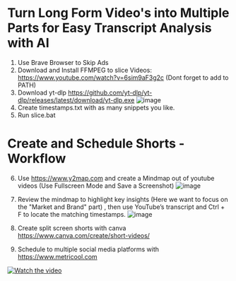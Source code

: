 # Turn Long Form Video's into Multiple Parts for Easy Transcript Analysis with AI

1. Use Brave Browser to Skip Ads
2. Download and Install FFMPEG to slice Videos: https://www.youtube.com/watch?v=6sim9aF3g2c (Dont forget to add to PATH)
3. Download yt-dlp https://github.com/yt-dlp/yt-dlp/releases/latest/download/yt-dlp.exe
   ![image](https://github.com/user-attachments/assets/22dd2124-d3c3-47ca-9f3e-0c79aa96b85a)
4. Create timestamps.txt with as many snippets you like.
5. Run slice.bat

# Create and Schedule Shorts - Workflow
6. Use https://www.y2map.com and create a Mindmap out of youtube videos (Use Fullscreen Mode and Save a Screenshot)
   ![image](https://github.com/user-attachments/assets/202116da-1b05-4ad9-bc20-c4fa54499621)

7. Review the mindmap to highlight key insights (Here we want to focus on the "Market and Brand" part) , then use YouTube’s transcript and Ctrl + F to locate the matching timestamps.
   ![image](https://github.com/user-attachments/assets/64feeae7-3288-462a-99b8-bf8a6aee327b)


8. Create split screen shorts with canva https://www.canva.com/create/short-videos/
9. Schedule to multiple social media platforms with https://www.metricool.com

[![Watch the video](https://img.youtube.com/vi/mcxxKbT4gIo/0.jpg)](https://www.youtube.com/watch?v=mcxxKbT4gIo)
